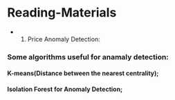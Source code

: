 # Reading-Materials
* 1. Price Anomaly Detection: 
### Some algorithms useful for anamaly detection: 
#### K-means(Distance between the nearest centrality); 
#### Isolation Forest for Anomaly Detection;

